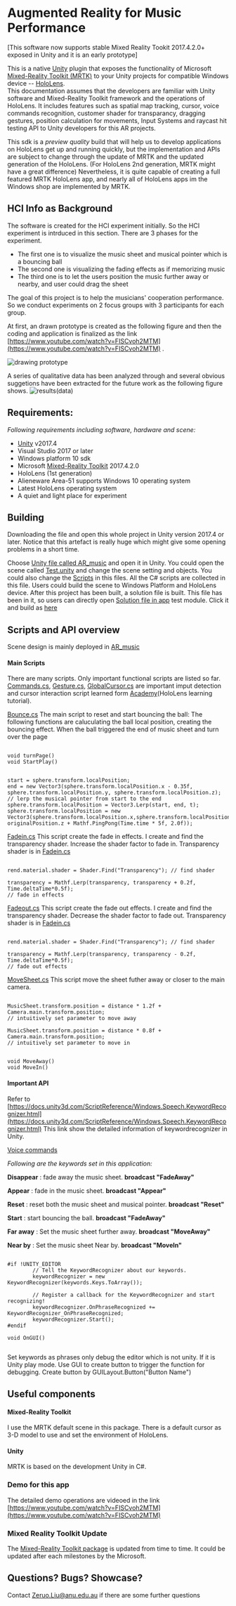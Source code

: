 # Augmented Reality for Music Performance #

[This software now supports stable Mixed Reality Tookit 2017.4.2.0+ exposed in Unity and it is an early prototype]

This is a native [Unity](https://unity3d.com/) plugin that exposes the functionality of Microsoft
[Mixed-Reality Toolkit (MRTK)](https://github.com/microsoft/MixedRealityToolkit-Unity) to your Unity projects for compatible Windows device -- 
[HoloLens](https://www.microsoft.com/en-us/hololens/buy).  
This documentation assumes that the developers are familiar with Unity software and Mixed-Reality Toolkit framework and the operations of HoloLens. 
It includes features such as spatial map tracking, cursor, voice commands recognition, customer shader for transparancy, 
dragging gestures, position calculation for movements,
Input Systems and raycast hit testing API to Unity developers for this AR projects.

This sdk is a _preview quality_ build that
will help us to develop applications on HoloLens get up and running quickly, but the implementation and APIs are subject to change 
through the update of MRTK and the updated generation of the HoloLens.  (For HoloLens 2nd generation, MRTK might have a great difference)
Nevertheless, it is quite capable of creating a full featured MRTK HoloLens app, and nearly all of HoloLens apps im the Windows shop are implemented by
MRTK.

## HCI Info as Background ##

The software is created for the HCI experiment initially. So the HCI experiment is intrduced in this section.
There are 3 phases for the experiment. 

* The first one is to visualize the music sheet and musical pointer which is a bouncing ball
* The second one is visualizing the fading effects as if memorizing music 
* The third one is to let the users position the music further away or nearby, and user could drag the sheet

The goal of this project is to help the musicians' cooperation performance. So we conduct experiments on 2 focus groups with 3 participants for each group. 

At first, an drawn prototype is created as the following figure and then the coding and application is finalized as the link 
[https://www.youtube.com/watch?v=FISCvoh2MTM](https://www.youtube.com/watch?v=FISCvoh2MTM) .

![drawing prototype](./drawn_prototype.jpg) 

A series of qualitative data has been analyzed through and several obvious suggetions have been extracted for the future work as the following figure shows.
![results(data)](./data.jpg) 


## Requirements: ##

_Following requirements including software, hardware and scene:_

* [Unity](https://unity3d.com/get-unity/download) v2017.4
* Visual Studio 2017 or later
* Windows platform 10 sdk 
* Microsoft [Mixed-Reality Toolkit](https://github.com/microsoft/MixedRealityToolkit-Unity/releases/tag/2017.4.2.0) 2017.4.2.0 
* HoloLens (1st generation)
* Alieneware Area-51 supports Windows 10 operating system
* Latest HoloLens operating system
* A quiet and light place for experiment 


## Building ##

Downloading the file and open this whole project in Unity version 2017.4 or later. 
Notice that this artefact is really huge which might give some opening problems in a short time.

Choose [Unity file called AR_music](./artifacts/Assets/AR_music) and open it in Unity. 
You could open the scene called [Test.unity](./artifacts/Assets/AR_music/Test.unity) and change the scene setting and objects.
You could also change the [Scripts](./artifacts/Assets/AR_music/Scripts) in this files. All the C# scripts are collected in this file.
Users could build the scene to Windows Platform and HoloLens device.
After this project has been built, a solution file is built.
This file has been in it, so users can directly open [Solution file in app](./artifacts/App/TEST.sln) test module. 
Click it and build as [here](https://docs.microsoft.com/en-us/windows/mixed-reality/using-visual-studio#enabling-developer-mode) 


## Scripts and API overview ##

Scene design is mainly deployed in [ AR_music](./artifacts/Assets/AR_music)   


<h4>Main Scripts</h4>

There are many scripts. Only important functional scripts are listed so far.
[Commands.cs](./artifacts/Assets/AR_music/Scripts/Commands.cs), [Gesture.cs](./artifacts/Assets/AR_music/Scripts/Gesture.cs),
[GlobalCursor.cs](./artifacts/Assets/AR_music/Scripts/GlobalCursor.cs) are important imput detection and cursor 
interaction script learned form [Academy](https://docs.microsoft.com/en-us/windows/mixed-reality/holograms-101)(HoloLens learning tutorial).

[Bounce.cs](./artifacts/Assets/AR_music/Scripts/Bounce.cs) The main script to reset and start bouncing the ball:
The following functions are caluculating the ball local position, creating the bouncing effect.
When the ball triggered the end of music sheet and turn over the page 

```CSharp

void turnPage()
void StartPlay()

```


```CSharp

start = sphere.transform.localPosition;
end = new Vector3(sphere.transform.localPosition.x - 0.35f, sphere.transform.localPosition.y, sphere.transform.localPosition.z);
// lerp the musical pointer from start to the end
sphere.transform.localPosition = Vector3.Lerp(start, end, t);
sphere.transform.localPosition = new Vector3(sphere.transform.localPosition.x,sphere.transform.localPosition.y, originalPosition.z + Mathf.PingPong(Time.time * 5f, 2.0f));

```

[Fadein.cs](./artifacts/Assets/AR_music/Scripts/Fadein.cs) 
This script create the fade in effects. I create and find the transparency shader. Increase the shader factor to fade in.
Transparency shader is in [Fadein.cs](./artifacts/Assets/AR_music/Materials/Transparency_shade.shader) 

```CSharp

rend.material.shader = Shader.Find("Transparency"); // find shader 

transparency = Mathf.Lerp(transparency, transparency + 0.2f, Time.deltaTime*0.5f);
// fade in effects

```

[Fadeout.cs](./artifacts/Assets/AR_music/Scripts/Fadeout.cs) 
This script create the fade out effects. I create and find the transparency shader. Decrease the shader factor to fade out.
Transparency shader is in [Fadein.cs](./artifacts/Assets/AR_music/Materials/Transparency_shade.shader) 

```CSharp

rend.material.shader = Shader.Find("Transparency"); // find shader 

transparency = Mathf.Lerp(transparency, transparency - 0.2f, Time.deltaTime*0.5f);
// fade out effects

```


[MoveSheet.cs](./artifacts/Assets/AR_music/Scripts/MoveSheet.cs) 
This script move the sheet futher away or closer to the main camera.

```CSharp

MusicSheet.transform.position = distance * 1.2f + Camera.main.transform.position;
// intuitively set parameter to move away

MusicSheet.transform.position = distance * 0.8f + Camera.main.transform.position;
// intuitively set parameter to move in

```

```CSharp

void MoveAway()
void MoveIn()

```

<h4>Important API</h4>

Refer to 
[https://docs.unity3d.com/ScriptReference/Windows.Speech.KeywordRecognizer.html](https://docs.unity3d.com/ScriptReference/Windows.Speech.KeywordRecognizer.html)
This link show the detailed information of keywordrecognizer in Unity.

[Voice commands](./artifacts/Assets/AR_music/Scripts/Voice.cs) 

_Following are the keywords set in this application:_

<b>Disappear</b> : fade away the music sheet.  <b>broadcast "FadeAway"</b>

<b>Appear</b> : fade in the music sheet. <b>broadcast "Appear"</b>

<b>Reset</b> : reset both the music sheet and musical pointer. <b>broadcast "Reset"</b>

<b>Start</b> : start bouncing the ball.  <b>broadcast "FadeAway"</b>

<b>Far away</b> : Set the music sheet further away.  <b>broadcast "MoveAway"</b>

<b>Near by</b> : Set the music sheet Near by.  <b>broadcast "MoveIn"</b>

```CSharp

#if !UNITY_EDITOR
        // Tell the KeywordRecognizer about our keywords.
        keywordRecognizer = new KeywordRecognizer(keywords.Keys.ToArray());

        // Register a callback for the KeywordRecognizer and start recognizing!
        keywordRecognizer.OnPhraseRecognized += KeywordRecognizer_OnPhraseRecognized;
        keywordRecognizer.Start();
#endif

void OnGUI()


```
Set keywords as phrases only debug the editor which is not unity. If it is Unity play mode. 
Use GUI to create button to trigger the function for debugging.
Create button by GUILayout.Button("Button Name")


  

## Useful components ##
<h4>Mixed-Reality Toolkit</h4>
I use the MRTK default scene in this package. There is a default cursor as 3-D model to use and set the environment of HoloLens.


<h4>Unity</h4>
MRTK is based on the development Unity in C#.




### Demo for this app ###

The detailed demo operations are videoed in the link [https://www.youtube.com/watch?v=FISCvoh2MTM](https://www.youtube.com/watch?v=FISCvoh2MTM) 

### Mixed Reality Toolkit Update ###

The [Mixed-Reality Toolkit package](https://github.com/microsoft/MixedRealityToolkit-Unity) is updated from time to time.
It could be updated after each milestones by the Microsoft. 

## Questions?  Bugs? Showcase? ##

Contact Zeruo.Liu@anu.edu.au if there are some further questions 







